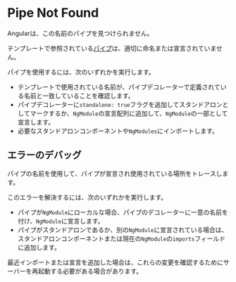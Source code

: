 # Pipe Not Found

<docs-video src="https://www.youtube.com/embed/maI2u6Sxk9M"/>

Angularは、この名前のパイプを見つけられません。

テンプレートで参照されている[パイプ](guide/pipes)は、適切に命名または宣言されていません。

パイプを使用するには、次のいずれかを実行します。

- テンプレートで使用されている名前が、パイプデコレーターで定義されている名前と一致していることを確認します。
- パイプデコレーターに`standalone: true`フラグを追加してスタンドアロンとしてマークするか、`NgModule`の宣言配列に追加して、`NgModule`の一部として宣言します。
- 必要なスタンドアロンコンポーネントや`NgModules`にインポートします。

## エラーのデバッグ

パイプの名前を使用して、パイプが宣言され使用されている場所をトレースします。

このエラーを解決するには、次のいずれかを実行します。

- パイプが`NgModule`にローカルな場合、パイプのデコレーターに一意の名前を付け、`NgModule`に宣言します。
- パイプがスタンドアロンであるか、別の`NgModule`に宣言されている場合は、スタンドアロンコンポーネントまたは現在の`NgModule`の`imports`フィールドに追加します。

最近インポートまたは宣言を追加した場合は、これらの変更を確認するためにサーバーを再起動する必要がある場合があります。
